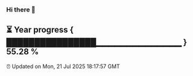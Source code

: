 ### Hi there 👋
⏳ Year progress { ████████████████▁▁▁▁▁▁▁▁▁▁▁▁▁▁ } 55.28 %
---
⏰ Updated on Mon, 21 Jul 2025 18:17:57 GMT

